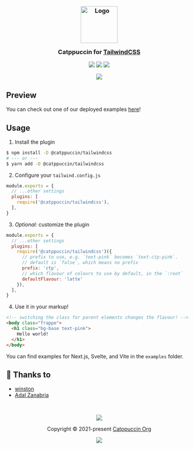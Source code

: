 <h3 align="center">
	<img src="https://raw.githubusercontent.com/catppuccin/catppuccin/main/assets/logos/exports/1544x1544_circle.png" width="100" alt="Logo"/><br/>
	<img src="https://raw.githubusercontent.com/catppuccin/catppuccin/main/assets/misc/transparent.png" height="30" width="0px"/>
	Catppuccin for <a href="https://github.com/tailwindlabs/tailwindcss">TailwindCSS</a>
	<img src="https://raw.githubusercontent.com/catppuccin/catppuccin/main/assets/misc/transparent.png" height="30" width="0px"/>
</h3>

<p align="center">
    <a href="https://github.com/catppuccin/tailwindcss/stargazers"><img src="https://img.shields.io/github/stars/catppuccin/tailwindcss?colorA=363a4f&colorB=b7bdf8&style=for-the-badge"></a>
    <a href="https://github.com/catppuccin/tailwindcss/issues"><img src="https://img.shields.io/github/issues/catppuccin/tailwindcss?colorA=363a4f&colorB=f5a97f&style=for-the-badge"></a>
    <a href="https://github.com/catppuccin/tailwindcss/contributors"><img src="https://img.shields.io/github/contributors/catppuccin/tailwindcss?colorA=363a4f&colorB=a6da95&style=for-the-badge"></a>
</p>

<p align="center">
  <img src="./assets/sample.png"/>
</p>

## Preview

You can check out one of our deployed examples [here](https://tailwindcss.catppuccin.com)!

## Usage

1. Install the plugin
```sh
$ npm install -D @catppuccin/tailwindcss
# --- or ---
$ yarn add -D @catppuccin/tailwindcss
```

2. Configure your `tailwind.config.js`
```js
module.exports = {
  // ...other settings
  plugins: [
    require('@catppuccin/tailwindcss'),
  ],
}
```

3. *Optional:* customize the plugin
```js
module.exports = {
  // ...other settings
  plugins: [
    require('@catppuccin/tailwindcss')({
      // prefix to use, e.g. `text-pink` becomes `text-ctp-pink`.
      // default is `false`, which means no prefix
      prefix: 'ctp',
      // which flavour of colours to use by default, in the `:root`
      defaultFlavour: 'latte'
    }),
  ],
}
```

4. Use it in your markup!
```html
<!-- switching the class for parent elements changes the flavour! -->
<body class="frappe">
  <h1 class="bg-base text-pink">
    Hello world!
  </h1>
</body>
```

You can find examples for Next.js, Svelte, and Vite in the `examples` folder.

## 💝 Thanks to

- [winston](https://github.com/nekowinston)
- [Adal Zanabria](https://github.com/AdalZanabria)

&nbsp;

<p align="center"><img src="https://raw.githubusercontent.com/catppuccin/catppuccin/main/assets/footers/gray0_ctp_on_line.svg?sanitize=true" /></p>
<p align="center">Copyright &copy; 2021-present <a href="https://github.com/catppuccin" target="_blank">Catppuccin Org</a>
<p align="center"><a href="https://github.com/catppuccin/catppuccin/blob/main/LICENSE"><img src="https://img.shields.io/static/v1.svg?style=for-the-badge&label=License&message=MIT&logoColor=d9e0ee&colorA=363a4f&colorB=b7bdf8"/></a></p>
